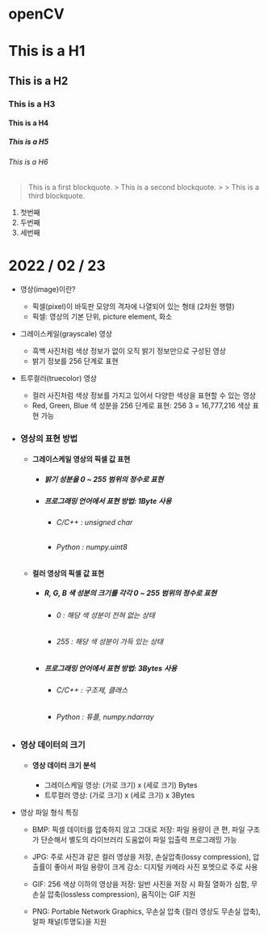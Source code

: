 # openCV
# This is a H1
## This is a H2
### This is a H3
#### This is a H4
##### This is a H5
###### This is a H6

> This is a first blockquote.
>       > This is a second blockquote.
>       >       > This is a third blockquote.

1. 첫번째
3. 두번째
2. 세번째


# 2022 / 02 / 23
- 영상(image)이란?
  - 픽셀(pixel)이 바둑판 모양의 격자에 나열되어 있는 형태 (2차원 행렬)
  - 픽셀: 영상의 기본 단위, picture element, 화소

- 그레이스케일(grayscale) 영상
  - 흑백 사진처럼 색상 정보가 없이 오직 밝기 정보만으로 구성된 영상
  - 밝기 정보를 256 단계로 표현

- 트루컬러(truecolor) 영상
  - 컬러 사진처럼 색상 정보를 가지고 있어서 다양한 색상을 표현할 수 있는 영상
  - Red, Green, Blue 색 성분을 256 단계로 표현: 256 3 = 16,777,216 색상 표현 가능

- ### 영상의 표현 방법
  - #### 그레이스케일 영상의 픽셀 값 표현
    - ##### 밝기 성분을 0 ~ 255 범위의 정수로 표현
    - ##### 프로그래밍 언어에서 표현 방법: 1Byte 사용
      - ###### C/C++ : unsigned char
      - ###### Python : numpy.uint8
    
  - #### 컬러 영상의 픽셀 값 표현
    - ##### R, G, B 색 성분의 크기를 각각 0 ~ 255 범위의 정수로 표현
      - ###### 0   : 해당 색 성분이 전혀 없는 상태
      - ###### 255 : 해당 색 성분이 가득 있는 상태
    - ##### 프로그래밍 언어에서 표현 방법: 3Bytes 사용
      - ###### C/C++ : 구조제, 클래스
      - ###### Python :  튜플, numpy.ndarray
    
- ### 영상 데이터의 크기
  - #### 영상 데이터 크기 분석
    - 그레이스케일 영상: (가로 크기) x (세로 크기) Bytes  
    - 트루컬러 영상: (가로 크기) x (세로 크기) x 3Bytes 

- 영상 파일 형식 특징
  - BMP: 픽셀 데이터를 압축하지 않고 그대로 저장: 파일 용량이 큰 편,
         파일 구조가 단순해서 별도의 라이브러리 도움없이 파일 입출력 프로그래밍 가능
         
  - JPG: 주로 사진과 같은 컬러 영상을 저장, 손실압축(lossy compression), 압출률이 좋아서 파일 용량이 크게 감소: 디지털 카메라 사진 포멧으로 주로 사용
  - GIF: 256 색상 이하의 영상을 저장: 일반 사진을 저장 시 화질 열화가 심함, 무손실 압축(lossless compression), 움직이는 GIF 지원
  - PNG: Portable Network Graphics, 무손실 압축 (컬러 영상도 무손실 압축), 알파 채널(투명도)을 지원
